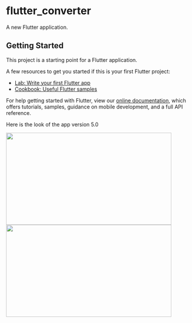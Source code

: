 # flutter_converter

A new Flutter application.

## Getting Started

This project is a starting point for a Flutter application.

A few resources to get you started if this is your first Flutter project:

- [Lab: Write your first Flutter app](https://flutter.io/docs/get-started/codelab)
- [Cookbook: Useful Flutter samples](https://flutter.io/docs/cookbook)

For help getting started with Flutter, view our 
[online documentation](https://flutter.io/docs), which offers tutorials, 
samples, guidance on mobile development, and a full API reference.

Here is the look of the app version 5.0

<img src="https://github.com/shivamvk/UnitConverter-native-app-on-Flutter/blob/v5.0/Screenshot_20181227-231822.jpg" height="250px" width="450px"> <img src="https://github.com/shivamvk/UnitConverter-native-app-on-Flutter/blob/v5.0/Screenshot_20181227-231831.jpg" height="250px" width="450px">
